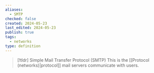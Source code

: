 ```yaml
---
aliases:
  - SMTP
checked: false
created: 2024-05-23
last_edited: 2024-05-23
publish: true
tags:
  - networks
type: definition
---
```

>[!tldr] Simple Mail Transfer Protocol (SMTP)
>This is the [[Protocol (networks)|protocol]] mail servers communicate with users.

